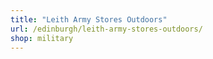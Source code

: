 ```yaml
---
title: "Leith Army Stores Outdoors"
url: /edinburgh/leith-army-stores-outdoors/
shop: military
---
```

